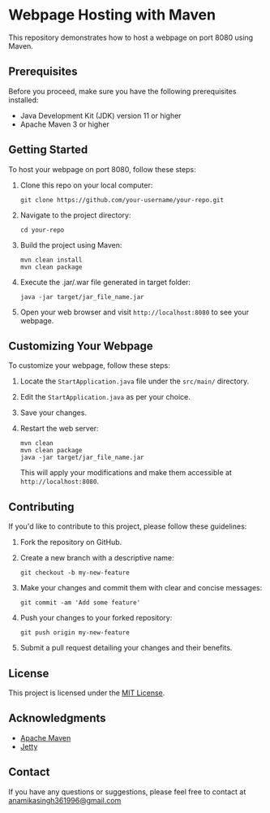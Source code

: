 # Webpage Hosting with Maven

This repository demonstrates how to host a webpage on port 8080 using Maven.

## Prerequisites

Before you proceed, make sure you have the following prerequisites installed:

- Java Development Kit (JDK) version 11 or higher
- Apache Maven 3 or higher

## Getting Started

To host your webpage on port 8080, follow these steps:
   
1. Clone this repo on your local computer:

   ```shell
   git clone https://github.com/your-username/your-repo.git
   ```

2. Navigate to the project directory:

   ```shell
   cd your-repo
   ```

3. Build the project using Maven:

   ```shell
   mvn clean install
   mvn clean package
   ```

4. Execute the .jar/.war file generated in target folder:

   ```shell
   java -jar target/jar_file_name.jar
   ```

5. Open your web browser and visit `http://localhost:8080` to see your webpage.

## Customizing Your Webpage

To customize your webpage, follow these steps:

1. Locate the `StartApplication.java` file under the `src/main/` directory.

2. Edit the `StartApplication.java` as per your choice.

3. Save your changes.

4. Restart the web server:

   ```shell
   mvn clean
   mvn clean package
   java -jar target/jar_file_name.jar
   ```

   This will apply your modifications and make them accessible at `http://localhost:8080`.

## Contributing

If you'd like to contribute to this project, please follow these guidelines:

1. Fork the repository on GitHub.

2. Create a new branch with a descriptive name:

   ```shell
   git checkout -b my-new-feature
   ```

3. Make your changes and commit them with clear and concise messages:

   ```shell
   git commit -am 'Add some feature'
   ```

4. Push your changes to your forked repository:

   ```shell
   git push origin my-new-feature
   ```

5. Submit a pull request detailing your changes and their benefits.

## License

This project is licensed under the [MIT License](LICENSE).

## Acknowledgments

- [Apache Maven](https://maven.apache.org/)
- [Jetty](https://www.eclipse.org/jetty/)

## Contact

If you have any questions or suggestions, please feel free to contact at anamikasingh361996@gmail.com
